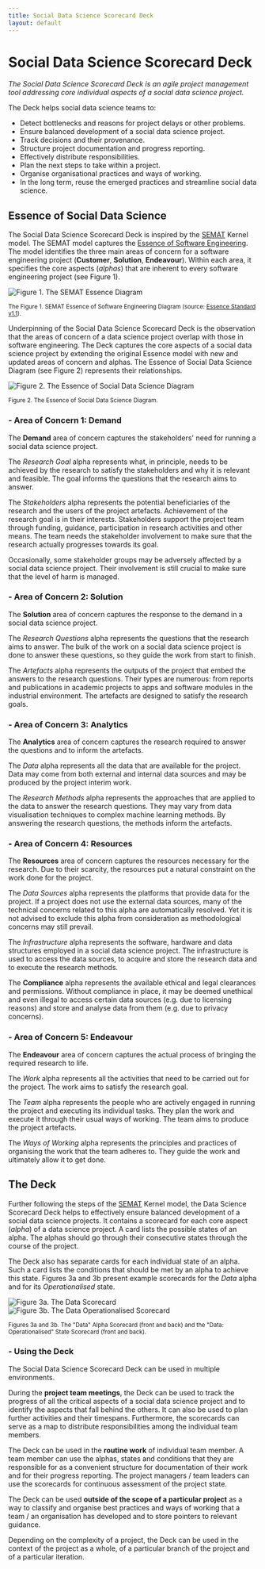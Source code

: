 ```yaml
---
title: Social Data Science Scorecard Deck
layout: default
---
```


# Social Data Science Scorecard Deck

*The Social Data Science Scorecard Deck is an agile project management tool addressing core
individual aspects of a social data science project.*

The Deck helps social data science teams to:

* Detect bottlenecks and reasons for project delays or other problems.
* Ensure balanced development of a social data science project.
* Track decisions and their provenance.
* Structure project documentation and progress reporting.
* Effectively distribute responsibilities.
* Plan the next steps to take within a project.
* Organise organisational practices and ways of working.
* In the long term, reuse the emerged practices and streamline social data science.

## Essence of Social Data Science

The Social Data Science Scorecard Deck is inspired by the [SEMAT](http://semat.org/) Kernel model.
The SEMAT model captures the [Essence of Software Engineering](http://semat.org/books-on-essence).
The model identifies the three main areas of concern for a software engineering project
(**Customer**, **Solution**, **Endeavour**). Within each area, it specifies the core aspects
(*alphas*) that are inherent to every software engineering project (see Figure 1).

![Figure 1. The SEMAT Essence Diagram](semat_essence.png)

<sup>The Figure 1. SEMAT Essence of Software Engineering Diagram (source: [Essence Standard
v1.1](http://semat.org/documents/20181/57862/formal-15-12-02.pdf/e7ba1188-c477-4585-b18a-06937f0e62f3)).</sup>

Underpinning of the Social Data Science Scorecard Deck is the observation that the areas of concern
of a data science project overlap with those in software engineering. The Deck captures the core
aspects of a social data science project by extending the original Essence model with new and
updated areas of concern and alphas. The Essence of Social Data Science Diagram (see Figure 2)
represents their relationships.

![Figure 2. The Essence of Social Data Science Diagram](data_science_essence.svg)

<sup>Figure 2. The Essence of Social Data Science Diagram.</sup>

### - Area of Concern 1: Demand

The **Demand** area of concern captures the stakeholders' need for running a social data science project.

The *Research Goal* alpha represents what, in principle, needs to be achieved by the research to satisfy
the stakeholders and
why it is relevant and feasible. The goal informs the questions that the research aims to answer.

The *Stakeholders* alpha represents the potential beneficiaries of the research and the users of the
project artefacts. Achievement of the research goal is in their interests. Stakeholders support the
project team through funding, guidance, participation in research activities and other means. The
team needs the stakeholder involvement to make sure that the research actually progresses towards
its goal.

Occasionally, some stakeholder groups may be adversely affected by a social data science project.
Their involvement is still crucial to make sure that the level of harm is managed.

### - Area of Concern 2: Solution

The **Solution** area of concern captures the response to the demand in a social data science project.

The *Research Questions* alpha represents the questions that the research aims to answer. The bulk
of the work on a social data science project is done to answer these questions, so they guide the
work from start to finish.

The *Artefacts* alpha represents the outputs of the project that embed the answers to the research
questions. Their types are numerous: from reports and publications in academic projects to apps and
software modules in the industrial environment. The artefacts are designed to satisfy the research
goals.

### - Area of Concern 3: Analytics

The **Analytics** area of concern captures the research required to answer the questions and to
inform the artefacts.

The *Data* alpha represents all the data that are available for the project. Data may come from both
external and internal data sources and may be produced by the project interim work.

The *Research Methods* alpha represents the approaches that are applied to the data to answer the
research questions. They may vary from data visualisation techniques to complex machine learning
methods. By answering the research questions, the methods inform the artefacts.

### - Area of Concern 4: Resources

The **Resources** area of concern captures the resources necessary for the research. Due to their
scarcity, the resources put a natural constraint on the work done for the project.

The *Data Sources* alpha represents the platforms that provide data for the project. If a project
does not use the external data sources, many of the technical concerns related to this alpha are
automatically resolved. Yet it is not advised to exclude this alpha from consideration as
methodological concerns may still prevail.

The *Infrastructure* alpha represents the software, hardware and data structures employed in a
social data science project. The infrastructure is used to access the data sources, to acquire and
store the research data and to execute the research methods.

The **Compliance** alpha represents the available ethical and legal clearances and permissions.
Without compliance in place, it may be deemed unethical and even illegal to access certain data
sources (e.g. due to licensing reasons) and store and analyse data from them (e.g. due to privacy
concerns).

### - Area of Concern 5: Endeavour

The **Endeavour** area of concern captures the actual process of bringing the required research to
life.

The *Work* alpha represents all the activities that need to be carried out for the project. The work
aims to satisfy the research goal.

The *Team* alpha represents the people who are actively engaged in running the project and executing
its individual tasks. They plan the work and execute it through their usual ways of working. The
team aims to produce the project artefacts.

The *Ways of Working* alpha represents the principles and practices of organising the work that the
team adheres to. They guide the work and ultimately allow it to get done.

## The Deck

Further following the steps of the [SEMAT](http://semat.org/) Kernel model, the Data Science
Scorecard Deck helps to effectively ensure balanced development of a social data science projects.
It contains a scorecard for each core aspect (*alpha*) of a data science project. A card lists the
possible states of an alpha. The alphas should go through their consecutive states through the
course of the project.

The Deck also has separate cards for each individual state of an alpha. Such a card lists the
conditions that should be met by an alpha to achieve this state. Figures 3a and 3b present example
scorecards for the *Data* alpha and for its *Operationalised* state.

![Figure 3a. The Data Scorecard](data_card.svg)
![Figure 3b. The Data Operationalised Scorecard](data_operationalised_card.svg)

<sup>Figures 3a and 3b. The "Data" Alpha Scorecard (front and back) and the "Data: Operationalised" State
Scorecard (front and back).</sup>

### - Using the Deck

The Social Data Science Scorecard Deck can be used in multiple environments.

During the **project team meetings**, the Deck can be used to track the progress of all the critical
aspects of a social data science project and to identify the aspects that fall behind the others. It
can also be used to plan further activities and their timespans. Furthermore, the scorecards can
serve as a map to distribute responsibilities among the individual team members.

The Deck can be used in the **routine work** of individual team member. A team member can use the
alphas, states and conditions that they are responsible for as a convenient structure for
documentation of their work and for their progress reporting. The project managers / team leaders
can use the scorecards for continuous assessment of the project state.

The Deck can be used **outside of the scope of a particular project** as a way to classify and
organise best practices and ways of working that a team / an organisation has developed and to store
pointers to relevant guidance.

Depending on the complexity of a project, the Deck can be used in the context of the project as a
whole, of a particular branch of the project and of a particular iteration.
